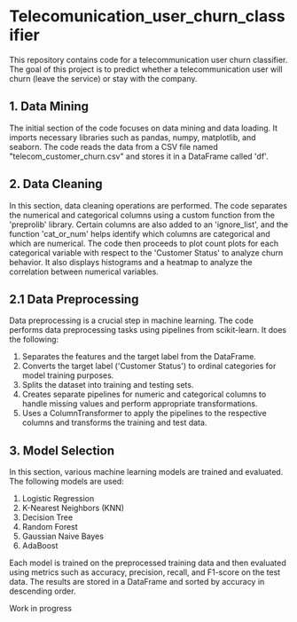 # Telecomunication_user_churn_classifier

This repository contains code for a telecommunication user churn classifier. The goal of this project is to predict whether a telecommunication user will churn (leave the service) or stay with the company.

## 1. Data Mining

The initial section of the code focuses on data mining and data loading. It imports necessary libraries such as pandas, numpy, matplotlib, and seaborn. The code reads the data from a CSV file named "telecom_customer_churn.csv" and stores it in a DataFrame called 'df'.

## 2. Data Cleaning

In this section, data cleaning operations are performed. The code separates the numerical and categorical columns using a custom function from the 'preprolib' library. Certain columns are also added to an 'ignore_list', and the function 'cat_or_num' helps identify which columns are categorical and which are numerical. The code then proceeds to plot count plots for each categorical variable with respect to the 'Customer Status' to analyze churn behavior. It also displays histograms and a heatmap to analyze the correlation between numerical variables.

## 2.1 Data Preprocessing

Data preprocessing is a crucial step in machine learning. The code performs data preprocessing tasks using pipelines from scikit-learn. It does the following:

1. Separates the features and the target label from the DataFrame.
2. Converts the target label ('Customer Status') to ordinal categories for model training purposes.
3. Splits the dataset into training and testing sets.
4. Creates separate pipelines for numeric and categorical columns to handle missing values and perform appropriate transformations.
5. Uses a ColumnTransformer to apply the pipelines to the respective columns and transforms the training and test data.

## 3. Model Selection

In this section, various machine learning models are trained and evaluated. The following models are used:

1. Logistic Regression
2. K-Nearest Neighbors (KNN)
3. Decision Tree
4. Random Forest
5. Gaussian Naive Bayes
6. AdaBoost

Each model is trained on the preprocessed training data and then evaluated using metrics such as accuracy, precision, recall, and F1-score on the test data. The results are stored in a DataFrame and sorted by accuracy in descending order.

Work in progress
